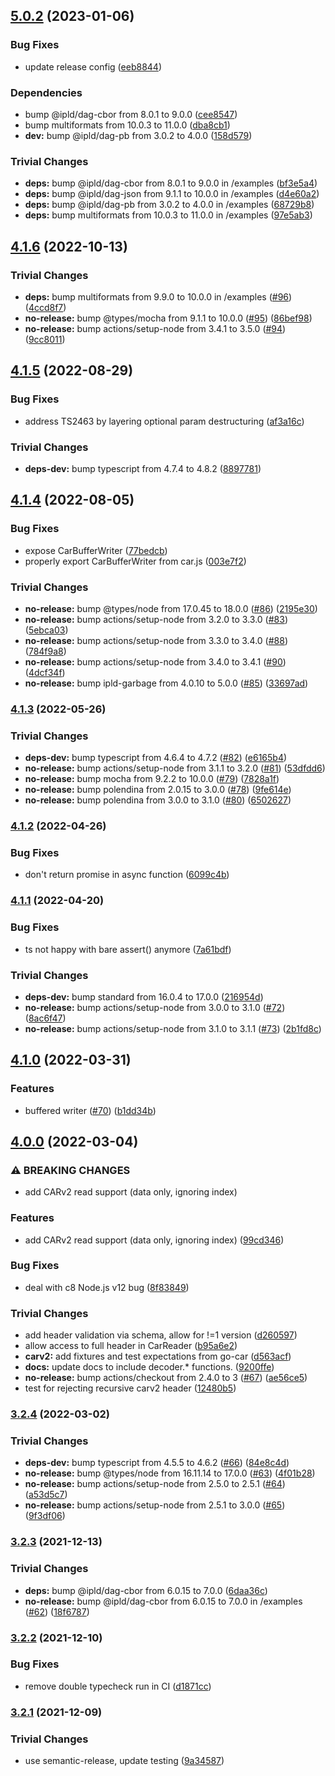 ## [5.0.2](https://github.com/ipld/js-car/compare/v5.0.1...v5.0.2) (2023-01-06)


### Bug Fixes

* update release config ([eeb8844](https://github.com/ipld/js-car/commit/eeb8844e3e72519aea738c077dcad74914d93bf7))


### Dependencies

* bump @ipld/dag-cbor from 8.0.1 to 9.0.0 ([cee8547](https://github.com/ipld/js-car/commit/cee8547fe255feb56f2e9f7063e06aee826af431))
* bump multiformats from 10.0.3 to 11.0.0 ([dba8cb1](https://github.com/ipld/js-car/commit/dba8cb13e5021b1e48f682bc7dece66384873263))
* **dev:** bump @ipld/dag-pb from 3.0.2 to 4.0.0 ([158d579](https://github.com/ipld/js-car/commit/158d5791694964ab56114932ce22f0f88734a671))


### Trivial Changes

* **deps:** bump @ipld/dag-cbor from 8.0.1 to 9.0.0 in /examples ([bf3e5a4](https://github.com/ipld/js-car/commit/bf3e5a418685d7e66212e6b3ee45a50acc8021d0))
* **deps:** bump @ipld/dag-json from 9.1.1 to 10.0.0 in /examples ([d4e60a2](https://github.com/ipld/js-car/commit/d4e60a250e50413a242a06a3538f84d448b787da))
* **deps:** bump @ipld/dag-pb from 3.0.2 to 4.0.0 in /examples ([68729b8](https://github.com/ipld/js-car/commit/68729b816c9d75352bb95154f2b1f86e3b07bfef))
* **deps:** bump multiformats from 10.0.3 to 11.0.0 in /examples ([97e5ab3](https://github.com/ipld/js-car/commit/97e5ab3ce33b09a5a84c4ff2684f9f98b9aede25))

## [4.1.6](https://github.com/ipld/js-car/compare/v4.1.5...v4.1.6) (2022-10-13)


### Trivial Changes

* **deps:** bump multiformats from 9.9.0 to 10.0.0 in /examples ([#96](https://github.com/ipld/js-car/issues/96)) ([4ccd8f7](https://github.com/ipld/js-car/commit/4ccd8f76dafcecc110af07c57a2f12b9ca9b472b))
* **no-release:** bump @types/mocha from 9.1.1 to 10.0.0 ([#95](https://github.com/ipld/js-car/issues/95)) ([86bef98](https://github.com/ipld/js-car/commit/86bef989a81c811218f1815fa0c0bd1a6820521b))
* **no-release:** bump actions/setup-node from 3.4.1 to 3.5.0 ([#94](https://github.com/ipld/js-car/issues/94)) ([9cc8011](https://github.com/ipld/js-car/commit/9cc8011d0d008f389ed2f6ddf485c2f9db8c1655))

## [4.1.5](https://github.com/ipld/js-car/compare/v4.1.4...v4.1.5) (2022-08-29)


### Bug Fixes

* address TS2463 by layering optional param destructuring ([af3a16c](https://github.com/ipld/js-car/commit/af3a16c010b44c39d3589322c5537c8ee34560fd))


### Trivial Changes

* **deps-dev:** bump typescript from 4.7.4 to 4.8.2 ([8897781](https://github.com/ipld/js-car/commit/88977814cfa4ff2c46575b5abf9c1204d00c4003))

## [4.1.4](https://github.com/ipld/js-car/compare/v4.1.3...v4.1.4) (2022-08-05)


### Bug Fixes

* expose CarBufferWriter ([77bedcb](https://github.com/ipld/js-car/commit/77bedcb309fbf4249cfe4d02fdd097f43baf5612))
* properly export CarBufferWriter from car.js ([003e7f2](https://github.com/ipld/js-car/commit/003e7f218fbb84dc2a405f180776e09d0827dde0))


### Trivial Changes

* **no-release:** bump @types/node from 17.0.45 to 18.0.0 ([#86](https://github.com/ipld/js-car/issues/86)) ([2195e30](https://github.com/ipld/js-car/commit/2195e30347cda14a004f4cfd3bddb7bdcc7a0f03))
* **no-release:** bump actions/setup-node from 3.2.0 to 3.3.0 ([#83](https://github.com/ipld/js-car/issues/83)) ([5ebca03](https://github.com/ipld/js-car/commit/5ebca03c0116b4d2b1cb914b1589b80134f630cf))
* **no-release:** bump actions/setup-node from 3.3.0 to 3.4.0 ([#88](https://github.com/ipld/js-car/issues/88)) ([784f9a8](https://github.com/ipld/js-car/commit/784f9a832f7baf45dd0519f8f17b6c394ead627d))
* **no-release:** bump actions/setup-node from 3.4.0 to 3.4.1 ([#90](https://github.com/ipld/js-car/issues/90)) ([4dcf34f](https://github.com/ipld/js-car/commit/4dcf34f96920a402b3fb6307817d968fed0644da))
* **no-release:** bump ipld-garbage from 4.0.10 to 5.0.0 ([#85](https://github.com/ipld/js-car/issues/85)) ([33697ad](https://github.com/ipld/js-car/commit/33697ad2c1c724ea8b9b3b5d6bafe9a3cf2cb603))

### [4.1.3](https://github.com/ipld/js-car/compare/v4.1.2...v4.1.3) (2022-05-26)


### Trivial Changes

* **deps-dev:** bump typescript from 4.6.4 to 4.7.2 ([#82](https://github.com/ipld/js-car/issues/82)) ([e6165b4](https://github.com/ipld/js-car/commit/e6165b47622333a49c0d842e4deaa3dd7ced1239))
* **no-release:** bump actions/setup-node from 3.1.1 to 3.2.0 ([#81](https://github.com/ipld/js-car/issues/81)) ([53dfdd6](https://github.com/ipld/js-car/commit/53dfdd6ca7e7f239efc1a23307eb45a0ced89695))
* **no-release:** bump mocha from 9.2.2 to 10.0.0 ([#79](https://github.com/ipld/js-car/issues/79)) ([7828a1f](https://github.com/ipld/js-car/commit/7828a1f5c197f04a2a53cda9b3977b17311983e6))
* **no-release:** bump polendina from 2.0.15 to 3.0.0 ([#78](https://github.com/ipld/js-car/issues/78)) ([9fe614e](https://github.com/ipld/js-car/commit/9fe614ea8ff3b5665a52e6eb0b3a1bc0aaf60442))
* **no-release:** bump polendina from 3.0.0 to 3.1.0 ([#80](https://github.com/ipld/js-car/issues/80)) ([6502627](https://github.com/ipld/js-car/commit/65026279340872d21f4be86e031ff897f5bc2b2f))

### [4.1.2](https://github.com/ipld/js-car/compare/v4.1.1...v4.1.2) (2022-04-26)


### Bug Fixes

* don't return promise in async function ([6099c4b](https://github.com/ipld/js-car/commit/6099c4b921a0ce36f07c25e74310f103f9277e97))

### [4.1.1](https://github.com/ipld/js-car/compare/v4.1.0...v4.1.1) (2022-04-20)


### Bug Fixes

* ts not happy with bare assert() anymore ([7a61bdf](https://github.com/ipld/js-car/commit/7a61bdf87494cbf796b4ba1632b48c878fd80953))


### Trivial Changes

* **deps-dev:** bump standard from 16.0.4 to 17.0.0 ([216954d](https://github.com/ipld/js-car/commit/216954d8182c2ead0f60b94c70b128332f86e1fc))
* **no-release:** bump actions/setup-node from 3.0.0 to 3.1.0 ([#72](https://github.com/ipld/js-car/issues/72)) ([8ac6f47](https://github.com/ipld/js-car/commit/8ac6f47ceafe1f66117b4b535861c9b2196dfe47))
* **no-release:** bump actions/setup-node from 3.1.0 to 3.1.1 ([#73](https://github.com/ipld/js-car/issues/73)) ([2b1fd8c](https://github.com/ipld/js-car/commit/2b1fd8c4b8cad91ffbae7b3b9cc505282e62ab13))

## [4.1.0](https://github.com/ipld/js-car/compare/v4.0.0...v4.1.0) (2022-03-31)


### Features

* buffered writer ([#70](https://github.com/ipld/js-car/issues/70)) ([b1dd34b](https://github.com/ipld/js-car/commit/b1dd34ba2af5d000f81b615a0bcd8793dcbbd2d1))

## [4.0.0](https://github.com/ipld/js-car/compare/v3.2.4...v4.0.0) (2022-03-04)


### ⚠ BREAKING CHANGES

* add CARv2 read support (data only, ignoring index)

### Features

* add CARv2 read support (data only, ignoring index) ([99cd346](https://github.com/ipld/js-car/commit/99cd3467cb36eedc075b27ebe4cc7b46e05294e8))


### Bug Fixes

* deal with c8 Node.js v12 bug ([8f83849](https://github.com/ipld/js-car/commit/8f83849ea5e11461b743c3931b0155559c89e3ac))


### Trivial Changes

* add header validation via schema, allow for !=1 version ([d260597](https://github.com/ipld/js-car/commit/d260597d87404c6ca57c2c92424317209116cc1f))
* allow access to full header in CarReader ([b95a6e2](https://github.com/ipld/js-car/commit/b95a6e2b0d8559d63e3c63c11694e67636c65e5d))
* **carv2:** add fixtures and test expectations from go-car ([d563acf](https://github.com/ipld/js-car/commit/d563acfb1bd93c124e717767b1c4084a23ee09bb))
* **docs:** update docs to include decoder.* functions. ([9200ffe](https://github.com/ipld/js-car/commit/9200ffe263de55264a1fc0418ddc2b09dbaa1d8c))
* **no-release:** bump actions/checkout from 2.4.0 to 3 ([#67](https://github.com/ipld/js-car/issues/67)) ([ae56ce5](https://github.com/ipld/js-car/commit/ae56ce58c492d69340903d641545b84adc7b760f))
* test for rejecting recursive carv2 header ([12480b5](https://github.com/ipld/js-car/commit/12480b5874c17b40a488f465c7c390bda458b20a))

### [3.2.4](https://github.com/ipld/js-car/compare/v3.2.3...v3.2.4) (2022-03-02)


### Trivial Changes

* **deps-dev:** bump typescript from 4.5.5 to 4.6.2 ([#66](https://github.com/ipld/js-car/issues/66)) ([84e8c4d](https://github.com/ipld/js-car/commit/84e8c4dd9094724f16185ba3a4265300985569d2))
* **no-release:** bump @types/node from 16.11.14 to 17.0.0 ([#63](https://github.com/ipld/js-car/issues/63)) ([4f01b28](https://github.com/ipld/js-car/commit/4f01b280179a9892465277e4063c8581dd9ebc19))
* **no-release:** bump actions/setup-node from 2.5.0 to 2.5.1 ([#64](https://github.com/ipld/js-car/issues/64)) ([a53d5c7](https://github.com/ipld/js-car/commit/a53d5c77d30f998b45a534e20d0f174574c58cd5))
* **no-release:** bump actions/setup-node from 2.5.1 to 3.0.0 ([#65](https://github.com/ipld/js-car/issues/65)) ([9f3df06](https://github.com/ipld/js-car/commit/9f3df0640472aa36ccb2b8081a0fe5a7c75ca0de))

### [3.2.3](https://github.com/ipld/js-car/compare/v3.2.2...v3.2.3) (2021-12-13)


### Trivial Changes

* **deps:** bump @ipld/dag-cbor from 6.0.15 to 7.0.0 ([6daa36c](https://github.com/ipld/js-car/commit/6daa36c601a48bb740c9f776491a10478b25b847))
* **no-release:** bump @ipld/dag-cbor from 6.0.15 to 7.0.0 in /examples ([#62](https://github.com/ipld/js-car/issues/62)) ([18f6787](https://github.com/ipld/js-car/commit/18f6787785aae2904ca11fcafbfc20e023e081c5))

### [3.2.2](https://github.com/ipld/js-car/compare/v3.2.1...v3.2.2) (2021-12-10)


### Bug Fixes

* remove double typecheck run in CI ([d1871cc](https://github.com/ipld/js-car/commit/d1871cc0cdee750850b260f525778c5111156107))

### [3.2.1](https://github.com/ipld/js-car/compare/v3.2.0...v3.2.1) (2021-12-09)


### Trivial Changes

* use semantic-release, update testing ([9a34587](https://github.com/ipld/js-car/commit/9a345871eaf0c3418c7e75f317f9ade0d4c0a88b))
